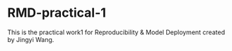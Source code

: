 # RMD-practical-1
This is the practical work1 for Reproducibility &amp; Model Deployment created by Jingyi Wang.

